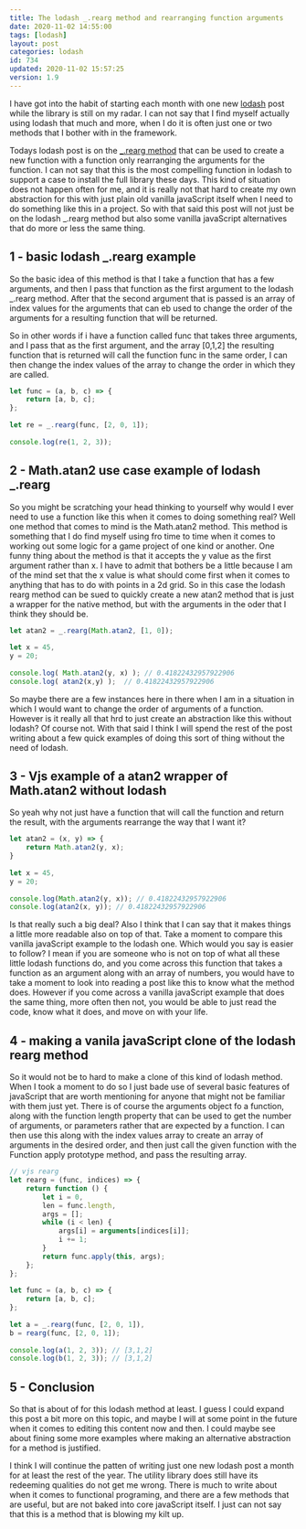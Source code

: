 ```yaml
---
title: The lodash _.rearg method and rearranging function arguments
date: 2020-11-02 14:55:00
tags: [lodash]
layout: post
categories: lodash
id: 734
updated: 2020-11-02 15:57:25
version: 1.9
---
```


I have got into the habit of starting each month with one new [lodash](https://lodash.com/) post while the library is still on my radar. I can not say that I find myself actually using lodash that much and more, when I do it is often just one or two methods that I bother with in the framework.

Todays lodash post is on the [\_.rearg method](https://lodash.com/docs/4.17.15#rearg) that can be used to create a new function with a function only rearranging the arguments for the function. I can not say that this is the most compelling function in lodash to support a case to install the full library these days. This kind of situation does not happen often for me, and it is really not that hard to create my own abstraction for this with just plain old vanilla javaScript itself when  I need to do something like this in a project. So with that said this post will not just be on the lodash \_.rearg method but also some vanilla javaScript alternatives that do more or less the same thing.

<!-- more -->

## 1 - basic lodash \_.rearg example

So the basic idea of this method is that I take a function that has a few arguments, and then I pass that function as the first argument to the lodash \_.rearg method. After that the second argument that is passed is an array of index values for the arguments that can eb used to change the order of the arguments for a resulting function that will be returned.

So in other words if i have a function called func that takes three arguments, and I pass that as the first argument, and the array [0,1,2] the resulting function that is returned will call the function func in the same order, I can then change the index values of the array to change the order in which they are called.

```js
let func = (a, b, c) => {
    return [a, b, c];
};
 
let re = _.rearg(func, [2, 0, 1]);
 
console.log(re(1, 2, 3));
```

## 2 - Math.atan2 use case example of lodash \_.rearg

So you might be scratching your head thinking to yourself why would I ever need to use a function like this when it comes to doing something real? Well one method that comes to mind is the Math.atan2 method. This method is something that I do find myself using fro time to time when it comes to working out some logic for a game project of one kind or another. One funny thing about the method is that it accepts the y value as the first argument rather than x. I have to admit that bothers be a little because I am of the mind set that the x value is what should come first when it comes to anything that has to do with points in a 2d grid. So in this case the lodash rearg method can be sued to quickly create a new atan2 method that is just a wrapper for the native method, but with the arguments in the oder that I think they should be.

```js
let atan2 = _.rearg(Math.atan2, [1, 0]);
 
let x = 45,
y = 20;
 
console.log( Math.atan2(y, x) ); // 0.41822432957922906
console.log( atan2(x,y) );  // 0.41822432957922906
```

So maybe there are a few instances here in there when I am in a situation in which I would want to change the order of arguments of a function. However is it really all that hrd to just create an abstraction like this without lodash? Of course not. With that said I think I will spend the rest of the post writing about a few quick examples of doing this sort of thing without the need of lodash.

## 3 - Vjs example of a atan2 wrapper of Math.atan2 without lodash

So yeah why not just have a function that will call the function and return the result, with the arguments rearrange the way that I want it?

```js
let atan2 = (x, y) => {
    return Math.atan2(y, x);
}
 
let x = 45,
y = 20;
 
console.log(Math.atan2(y, x)); // 0.41822432957922906
console.log(atan2(x, y)); // 0.41822432957922906

```

Is that really such a big deal? Also I think that I can say that it makes things a little more readable also on top of that. Take a moment to compare this vanilla javaScript example to the lodash one. Which would you say is easier to follow? I mean if you are someone who is not on top of what all these little lodash functions do, and you come across this function that takes a function as an argument along with an array of numbers, you would have to take a moment to look into reading a post like this to know what the method does. However if you come across a vanilla javaScript example that does the same thing, more often then not, you would be able to just read the code, know what it does, and move on with your life.

## 4 - making a vanila javaScript clone of the lodash rearg method

So it would not be to hard to make a clone of this kind of lodash method. When I took a moment to do so I just bade use of several basic features of javaScript that are worth mentioning for anyone that might not be familiar with them just yet. There is of course the arguments object fo a function, along with the function length property that can be used to get the number of arguments, or parameters rather that are expected by a function. I can then use this along with the index values array to create an array of arguments in the desired order, and then just call the given function with the Function apply prototype method, and pass the resulting array.

```js
// vjs rearg
let rearg = (func, indices) => {
    return function () {
        let i = 0,
        len = func.length,
        args = [];
        while (i < len) {
            args[i] = arguments[indices[i]];
            i += 1;
        }
        return func.apply(this, args);
    };
};
 
let func = (a, b, c) => {
    return [a, b, c];
};
 
let a = _.rearg(func, [2, 0, 1]),
b = rearg(func, [2, 0, 1]);
 
console.log(a(1, 2, 3)); // [3,1,2]
console.log(b(1, 2, 3)); // [3,1,2]
```

## 5 - Conclusion

So that is about of for this lodash method at least. I guess I could expand this post a bit more on this topic, and maybe I will at some point in the future when it comes to editing this content now and then. I could maybe see about fining some more examples where making an alternative abstraction for a method is justified.

I think I will continue the patten of writing just one new lodash post a month for at least the rest of the year. The utility library does still have its redeeming qualities do not get me wrong. There is much to write about when it comes to functional programing, and there are a few methods that are useful, but are not baked into core javaScript itself. I just can not say that this is a method that is blowing my kilt up.
